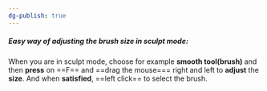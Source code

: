 ```yaml
---
dg-publish: true
---
```

##### Easy way of adjusting the brush size in sculpt mode:
When you are in sculpt mode, choose for example **smooth tool(brush)** and then **press** on ==F== and ==drag the mouse=== right and left to **adjust** the **size**. And when **satisfied**, ==left click== to select the brush.